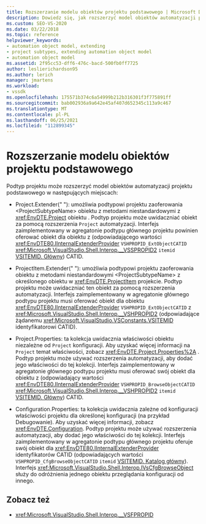 ```yaml
---
title: Rozszerzanie modelu obiektów projektu podstawowego | Microsoft Docs
description: Dowiedz się, jak rozszerzyć model obiektów automatyzacji projektu podstawowego w programie Visual Studio przy użyciu podtypu projektu.
ms.custom: SEO-VS-2020
ms.date: 03/22/2018
ms.topic: reference
helpviewer_keywords:
- automation object model, extending
- project subtypes, extending automation object model
- automation object model
ms.assetid: 2f95cc53-dff6-476c-bacd-500fb0ff7725
author: leslierichardson95
ms.author: lerich
manager: jmartens
ms.workload:
- vssdk
ms.openlocfilehash: 175571b374c6a54999b212b316301f3f775891ff
ms.sourcegitcommit: bab002936a9a642e45af407d652345c113a9c467
ms.translationtype: MT
ms.contentlocale: pl-PL
ms.lasthandoff: 06/25/2021
ms.locfileid: "112899345"
---
```

# <a name="extend-the-object-model-of-the-base-project"></a>Rozszerzanie modelu obiektów projektu podstawowego

Podtyp projektu może rozszerzyć model obiektów automatyzacji projektu podstawowego w następujących miejscach:

- Project.Extender(" "): umożliwia podtypowi projektu zaoferowania \<ProjectSubtypeName> obiektu z metodami niestandardowymi z <xref:EnvDTE.Project> obiektu . Podtyp projektu może uwidaczniać obiekt za pomocą rozszerzenia `Project` automatyzacji. Interfejs zaimplementowany w agregatonie podtypu głównego projektu powinien oferować obiekt dla obiektu z (odpowiadającego wartości <xref:EnvDTE80.IInternalExtenderProvider> `VSHPROPID_ExtObjectCATID` <xref:Microsoft.VisualStudio.Shell.Interop.__VSSPROPID2> `itemid` [VSITEMID. Główny](<xref:Microsoft.VisualStudio.VSConstants.VSITEMID.Root>)) CATID.

- ProjectItem.Extender(" "): umożliwia podtypowi projektu zaoferowania obiektu z metodami niestandardowymi \<ProjectSubtypeName> z określonego obiektu w <xref:EnvDTE.ProjectItem> projekcie. Podtyp projektu może uwidaczniać ten obiekt za pomocą rozszerzenia automatyzacji. Interfejs zaimplementowany w agregatonie głównego podtypu projektu musi oferować obiekt dla obiektu <xref:EnvDTE80.IInternalExtenderProvider> `VSHPROPID_ExtObjectCATID` z <xref:Microsoft.VisualStudio.Shell.Interop.__VSHPROPID2> (odpowiadające żądanemu <xref:Microsoft.VisualStudio.VSConstants.VSITEMID> identyfikatorowi CATID).

- Project.Properties: ta kolekcja uwidacznia właściwości obiektu niezależne od `Project` konfiguracji. Aby uzyskać więcej informacji na `Project` temat właściwości, zobacz <xref:EnvDTE.Project.Properties%2A> . Podtyp projektu może używać rozszerzenia automatyzacji, aby dodać jego właściwości do tej kolekcji. Interfejs zaimplementowany w agregatonie głównego podtypu projektu musi oferować swój obiekt dla obiektu z (odpowiadający wartości <xref:EnvDTE80.IInternalExtenderProvider> `VSHPROPID_BrowseObjectCATID` <xref:Microsoft.VisualStudio.Shell.Interop.__VSHPROPID2> `itemid` [VSITEMID. Główny](<xref:Microsoft.VisualStudio.VSConstants.VSITEMID.Root>)) CATID.

- Configuration.Properties: ta kolekcja uwidacznia zależne od konfiguracji właściwości projektu dla określonej konfiguracji (na przykład Debugowanie). Aby uzyskać więcej informacji, zobacz <xref:EnvDTE.Configuration>. Podtyp projektu może używać rozszerzenia automatyzacji, aby dodać jego właściwości do tej kolekcji. Interfejs zaimplementowany w agregatonie podtypu głównego projektu oferuje swój obiekt dla <xref:EnvDTE80.IInternalExtenderProvider> identyfikatorów CATID (odpowiadających wartości `VSHPROPID_CfgBrowseObjectCATID` `itemid` [VSITEMID. Katalog główny](<xref:Microsoft.VisualStudio.VSConstants.VSITEMID.Root>)). Interfejs <xref:Microsoft.VisualStudio.Shell.Interop.IVsCfgBrowseObject> służy do odróżnienia jednego obiektu przeglądania konfiguracji od innego.

## <a name="see-also"></a>Zobacz też

- <xref:Microsoft.VisualStudio.Shell.Interop.__VSFPROPID>
